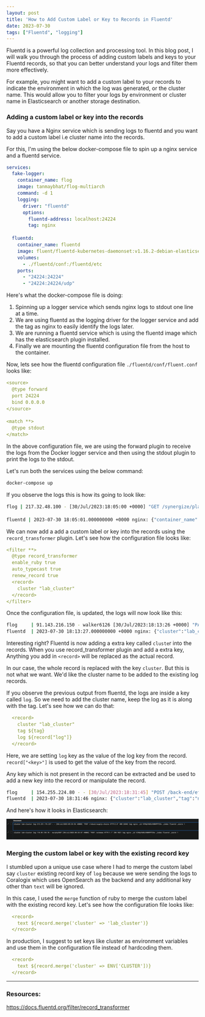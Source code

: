 ```yaml
---
layout: post
title: 'How to Add Custom Label or Key to Records in Fluentd'
date: 2023-07-30
tags: ["Fluentd", "logging"]
---
```


Fluentd is a powerful log collection and processing tool. In this blog post, I will walk you through the process of adding custom labels and keys to your Fluentd records, so that you can better understand your logs and filter them more effectively.

For example, you might want to add a custom label to your records to indicate the environment in which the log was generated, or the cluster name. This would allow you to filter your logs by environment or cluster name in Elasticsearch or another storage destination.


### Adding a custom label or key into the records

Say you have a Nginx service which is sending logs to fluentd and you want to add a custom label i.e cluster name into the records.

For this, I'm using the below docker-compose file to spin up a nginx service and a fluentd service.

```yaml
services:
  fake-logger:
    container_name: flog
    image: tanmaybhat/flog-multiarch
    command: -d 1
    logging:
      driver: "fluentd"
      options:
        fluentd-address: localhost:24224
        tag: nginx

  fluentd:
    container_name: fluentd
    image: fluent/fluentd-kubernetes-daemonset:v1.16.2-debian-elasticsearch8-1.0
    volumes:
      - ./fluentd/conf:/fluentd/etc
    ports:
      - "24224:24224"
      - "24224:24224/udp"
``````

Here's what the docker-compose file is doing:

1. Spinning up a logger service which sends nginx logs to stdout one line at a time.
2. We are using fluentd as the logging driver for the logger service and add the tag as nginx to easily identify the logs later.
3. We are running a fluentd service which is using the fluentd image which has the elasticsearch plugin installed.
4. Finally we are mounting the fluentd configuration file from the host to the container.

Now, lets see how the fluentd configuration file `./fluentd/conf/fluent.conf` looks like:

```yaml
<source>
  @type forward
  port 24224
  bind 0.0.0.0
</source>

<match **>
  @type stdout
</match>
```

In the above configuration file, we are using the forward plugin to receive the logs from the Docker logger service and then using the stdout plugin to print the logs to the stdout.

Let's run both the services using the below command:

```bash
docker-compose up
```

If you observe the logs this is how its going to look like:

```bash
flog | 217.32.48.100 - [30/Jul/2023:18:05:00 +0000] "GET /synergize/platforms HTTP/1.0" 200 14231

fluentd | 2023-07-30 18:05:01.000000000 +0000 nginx: {"container_name":"flog","source":"stdout","log":"217.32.48.100 - [30/Jul/2023:18:05:00 +0000] \"GET /synergize/platforms HTTP/1.0\" 200 14231","container_id":"xxx"}
```

We can now add a add a custom label or key into the records using the `record_transformer` plugin. Let's see how the configuration file looks like:

```yaml
<filter **>
  @type record_transformer
  enable_ruby true
  auto_typecast true
  renew_record true
  <record>
    cluster "lab_cluster"
  </record>
</filter>
```

Once the configuration file, is updated, the logs will now look like this:

```bash
flog     | 91.143.216.150 - walker6126 [30/Jul/2023:18:13:26 +0000] "PATCH /relationships HTTP/1.0" 200 8286
fluentd  | 2023-07-30 18:13:27.000000000 +0000 nginx: {"cluster":"lab_cluster"}
```

Interesting right? Fluentd is now adding a extra key called `cluste`r into the records. When you use record_transformer plugin and add a extra key, Anything you add in `<record>` will be replaced as the actual record.

In our case, the whole record is replaced with the key `cluster`. But this is not what we want. We'd like the cluster name to be added to the existing log records.

If you observe the previous output from fluentd, the logs are inside a key called `log`. So we need to add the cluster name, keep the log as it is along with the tag. Let's see how we can do that:

```yaml
  <record>
    cluster "lab_cluster"
    tag ${tag}
    log ${record["log"]}
  </record>
```

Here, we are setting `log` key as the value of the log key from the record. `record["<key>"]` is used to get the value of the key from the record.

Any key which is not present in the record can be extracted and be used to add a new key into the record or manipulate the record.

```bash
flog     | 154.255.224.80 - - [30/Jul/2023:18:31:45] "POST /back-end/efficient HTTP/2.0" 405 6598
fluentd  | 2023-07-30 18:31:46 nginx: {"cluster":"lab_cluster","tag":"nginx","log":"154.255.224.80 - - [30/Jul/2023:18:31:45 +0000] \"POST /back-end/efficient HTTP/2.0\" 405 6598"}
```

And here's how it looks in Elasticsearch:

![elasticsearch](/elastic-search-fluentd-output.png)


### Merging the custom label or key with the existing record key

I stumbled upon a unique use case where I had to merge the custom label say `cluster` existing record key of `log` because we were sending the logs to Coralogix which uses OpenSearch as the backend and any additional key other than `text` will be ignored.

In this case, I used the `merge` function of ruby to merge the custom label with the existing record key. Let's see how the configuration file looks like:

```yaml
  <record>
    text ${record.merge('cluster' => 'lab_cluster')}
  </record>
```

In production, I suggest to set keys like cluster as environment variables and use them in the configuration file instead of hardcoding them.

```yaml
  <record>
    text ${record.merge('cluster' => ENV['CLUSTER'])}
  </record>
```

---
### Resources:

https://docs.fluentd.org/filter/record_transformer

